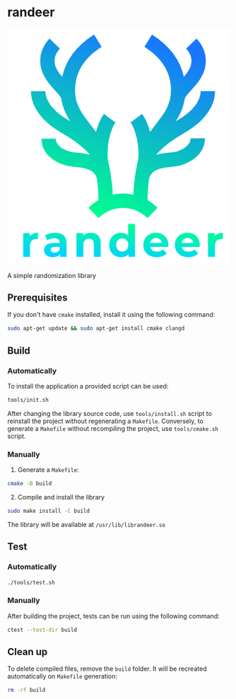 # randeer

<p align="center">
    <img src="assets/images/logo.png"/>
</p>

A simple randomization library

## Prerequisites

If you don't have `cmake` installed, install it using the following command:

```sh
sudo apt-get update && sudo apt-get install cmake clangd
```

## Build

### Automatically

To install the application a provided script can be used:

```sh
tools/init.sh
```

After changing the library source code, use `tools/install.sh` script to reinstall the project without regenerating a `Makefile`. Conversely, to generate a `Makefile` without recompiling the project, use `tools/cmake.sh` script.

### Manually

1. Generate a `Makefile`:

```sh
cmake -B build
```

2. Compile and install the library

```sh
sudo make install -C build
```

The library will be available at `/usr/lib/librandeer.so`

## Test

### Automatically

```sh
./tools/test.sh
```

### Manually

After building the project, tests can be run using the following command:

```sh
ctest --test-dir build
```

## Clean up

To delete compiled files, remove the `build` folder. It will be recreated automatically on `Makefile` generation:

```sh
rm -rf build
```
